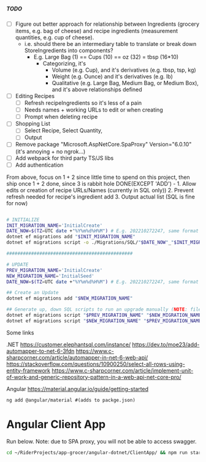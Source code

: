 ##### TODO
- [ ] Figure out better approach for relationship between Ingredients (grocery items, e.g. bag of cheese) and recipe ingredients (measurement quantities, e.g. cup of cheese).
  - i.e. should there be an intermediary table to translate or break down StoreIngredients into components?
    - E.g. Large Bag (1) == Cups (10) == oz (32) = tbsp (16*10)
      - Categorizing, it's
        - Volume (e.g. Cup), and it's derivatives (e.g. tbsp, tsp, kg)
        - Weight (e.g. Ounce) and it's derivatives (e.g. lb)
        - Qualitative (e.g. Large Bag, Medium Bag, or Medium Box), and it's above relationships defined
- [ ] Editing Recipes
  - [ ] Refresh recipeIngredients so it's less of a pain
  - [ ] Needs names + working URLs to edit or when creating
  - [ ] Prompt when deleting recipe
- [ ] Shopping List
  - [ ] Select Recipe, Select Quantity, 
  - [ ] Output
- [ ] Remove package "Microsoft.AspNetCore.SpaProxy" Version="6.0.10" (it's annoying + no ngrok...)
- [ ] Add webpack for third party TS/JS libs
- [ ] Add authentication

From above, focus on 1 + 2 since little time to spend on this project, then ship once 1 + 2 done, since 3 is rabbit hole
DONE(EXCEPT 'ADD') - 1. Allow edits or creation of recipe URLs/Names &#40;currently in SQL only&#41;)
2. Prevent refresh needed for recipe's ingredient add
3. Output actual list (SQL is fine for now)
```bash

# INITIALIZE
INIT_MIGRATION_NAME='InitialCreate'
DATE_NOW=$(TZ=UTC date +"%Y%m%d%H%M") # E.g. 202210272247, same format as migrations used for up.sql, down.sql
dotnet ef migrations add "$INIT_MIGRATION_NAME"
dotnet ef migrations script -o ./Migrations/SQL/"$DATE_NOW"_"$INIT_MIGRATION_NAME".up.sql

##############################################

# UPDATE
PREV_MIGRATION_NAME='InitialCreate'
NEW_MIGRATION_NAME='InitialSeed'
DATE_NOW=$(TZ=UTC date +"%Y%m%d%H%M") # E.g. 202210272247, same format as migrations used for up.sql, down.sql

## Create an Update
dotnet ef migrations add "$NEW_MIGRATION_NAME"

## Generate up, down SQL scripts to run an upgrade manually (NOTE: files may take a while to appear)
dotnet ef migrations script "$PREV_MIGRATION_NAME" "$NEW_MIGRATION_NAME" --verbose -o ./Migrations/SQL/"$DATE_NOW"_"$NEW_MIGRATION_NAME".up.sql
dotnet ef migrations script "$NEW_MIGRATION_NAME" "$PREV_MIGRATION_NAME" --verbose -o ./Migrations/SQL/"$DATE_NOW"_"$NEW_MIGRATION_NAME".down.sql


```

Some links

.NET
https://customer.elephantsql.com/instance/
https://dev.to/moe23/add-automapper-to-net-6-3fdn
https://www.c-sharpcorner.com/article/automapper-in-net-6-web-api/
https://stackoverflow.com/questions/10900250/select-all-rows-using-entity-framework
https://www.c-sharpcorner.com/article/implement-unit-of-work-and-generic-repository-pattern-in-a-web-api-net-core-pro/

Angular
https://material.angular.io/guide/getting-started
```angular2html
ng add @angular/material #(adds to packge.json)

```

# Angular Client App

Run below. Note: due to SPA proxy, you will not be able to access swagger.
```bash
cd ~/RiderProjects/app-grocer/angular-dotnet/ClientApp/ && npm run start
```